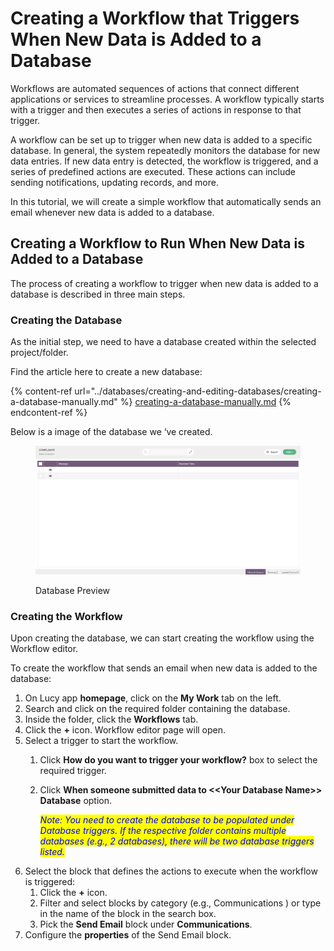 # Creating a Workflow that Triggers When New Data is Added to a Database

Workflows are automated sequences of actions that connect different applications or services to streamline processes. A workflow typically starts with a trigger and then executes a series of actions in response to that trigger.

A workflow can be set up to trigger when new data is added to a specific database. In general, the system repeatedly monitors the database for new data entries. If new data entry is detected, the workflow is triggered, and a series of predefined actions are executed. These actions can include sending notifications, updating records, and more.

In this tutorial, we will create a simple workflow that automatically sends an email whenever new data is added to a database.

## Creating a Workflow to Run When New Data is Added to a Database

The process of creating a workflow to trigger when new data is added to a database is described in three main steps.

### Creating the Database

As the initial step, we need to have a database created within the selected project/folder.

Find the article here to create a new database:



{% content-ref url="../databases/creating-and-editing-databases/creating-a-database-manually.md" %}
[creating-a-database-manually.md](../databases/creating-and-editing-databases/creating-a-database-manually.md)
{% endcontent-ref %}



Below is a image of the database we ‘ve created.

<figure><img src="../.gitbook/assets/CreatingAWorkfloWhen NewDataIsaddedToADatabase_S1.png" alt=""><figcaption><p>Database Preview</p></figcaption></figure>

### Creating the Workflow

Upon creating the database, we can start creating the workflow using the Workflow editor.

To create the workflow that sends an email when new data is added to the database:

1. On Lucy app **homepage**, click on the **My Work** tab on the left.&#x20;
2. Search and click on the required folder containing the database.
3. Inside the folder, click the **Workflows** tab.
4. Click the **+** icon. Workflow editor page will open.
5. Select a trigger to start the workflow.
   1. Click **How do you want to trigger your workflow?** box to select the required trigger.
   2.  Click **When someone submitted data to <\<Your Database Name>> Database** option.&#x20;

       _<mark style="color:blue;">Note: You need to create the database to be populated under Database triggers. If the respective folder contains multiple databases (e.g., 2 databases), there will be two database triggers listed.</mark>_
6. Select the block that defines the actions to execute when the workflow is triggered:
   1. Click the **+** icon.
   2. Filter and select blocks by category (e.g., Communications ) or type in the name of the block in the search box.
   3. Pick the **Send Email** block under **Communications**.
7. Configure the **properties** of the Send Email block.
